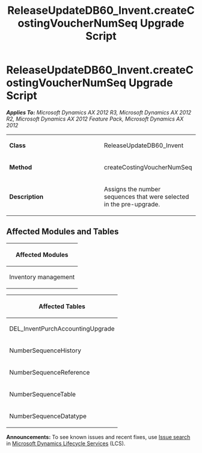 ﻿---
title: ReleaseUpdateDB60_Invent.createCostingVoucherNumSeq Upgrade Script
TOCTitle: ReleaseUpdateDB60_Invent.createCostingVoucherNumSeq Upgrade Script
ms:assetid: 5b33d7e0-a1f5-750a-42c6-df82ea4cf087
ms:mtpsurl: https://msdn.microsoft.com/en-us/library/JJ736305(v=AX.60)
ms:contentKeyID: 49708480
ms.date: 05/18/2015
mtps_version: v=AX.60
---

# ReleaseUpdateDB60\_Invent.createCostingVoucherNumSeq Upgrade Script 


_**Applies To:** Microsoft Dynamics AX 2012 R3, Microsoft Dynamics AX 2012 R2, Microsoft Dynamics AX 2012 Feature Pack, Microsoft Dynamics AX 2012_

<table>
<colgroup>
<col style="width: 50%" />
<col style="width: 50%" />
</colgroup>
<tbody>
<tr class="odd">
<td><p><strong>Class</strong></p></td>
<td><p>ReleaseUpdateDB60_Invent</p></td>
</tr>
<tr class="even">
<td><p><strong>Method</strong></p></td>
<td><p>createCostingVoucherNumSeq</p></td>
</tr>
<tr class="odd">
<td><p><strong>Description</strong></p></td>
<td><p>Assigns the number sequences that were selected in the pre-upgrade.</p></td>
</tr>
</tbody>
</table>


## Affected Modules and Tables

<table>
<colgroup>
<col style="width: 100%" />
</colgroup>
<thead>
<tr class="header">
<th><p>Affected Modules</p></th>
</tr>
</thead>
<tbody>
<tr class="odd">
<td><p>Inventory management</p></td>
</tr>
</tbody>
</table>


<table>
<colgroup>
<col style="width: 100%" />
</colgroup>
<thead>
<tr class="header">
<th><p>Affected Tables</p></th>
</tr>
</thead>
<tbody>
<tr class="odd">
<td><p>DEL_InventPurchAccountingUpgrade</p></td>
</tr>
<tr class="even">
<td><p>NumberSequenceHistory</p></td>
</tr>
<tr class="odd">
<td><p>NumberSequenceReference</p></td>
</tr>
<tr class="even">
<td><p>NumberSequenceTable</p></td>
</tr>
<tr class="odd">
<td><p>NumberSequenceDatatype</p></td>
</tr>
</tbody>
</table>

  
**Announcements:** To see known issues and recent fixes, use [Issue search](http://go.microsoft.com/fwlink/?linkid=389258) in [Microsoft Dynamics Lifecycle Services](http://go.microsoft.com/fwlink/?linkid=306505) (LCS).

